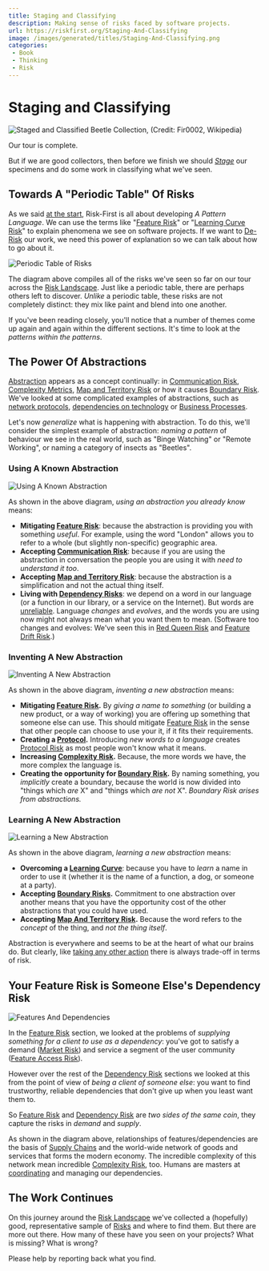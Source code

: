 ```yaml
---
title: Staging and Classifying
description: Making sense of risks faced by software projects.
url: https://riskfirst.org/Staging-And-Classifying
image: /images/generated/titles/Staging-And-Classifying.png
categories:
 - Book
 - Thinking
 - Risk
---
```


# Staging and Classifying

![Staged and Classified Beetle Collection, (Credit: Fir0002, Wikipedia)](images/Beetle_collection_short.jpg)

Our tour is complete.  

But if we are good collectors, then before we finish we should _[Stage](https://en.wikipedia.org/wiki/Entomological_equipment_for_mounting_and_storage)_ our specimens and do some work in classifying what we've seen.

## Towards A "Periodic Table" Of Risks

As we said [at the start](A-Pattern-Language.md), Risk-First is all about developing _A Pattern Language_.  We can use the terms like "[Feature Risk](Feature-Risk.md)" or "[Learning Curve Risk](Communication-Risk.md#learning-curve-risk)" to explain phenomena we see on software projects.   If we want to [De-Risk](De-Risking.md) our work, we need this power of explanation so we can talk about how to go about it.

![Periodic Table of Risks](images/generated/staging-and-classifying/periodic-table-large.png)

The diagram above compiles all of the risks we've seen so far on our tour across the [Risk Landscape](Risk-Landscape.md).  Just like a periodic table, there are perhaps others left to discover.   _Unlike_ a periodic table, these risks are not completely distinct: they mix like paint and blend into one another.  

If you've been reading closely, you'll notice that a number of themes come up again and again within the different sections.   It's time to look at the _patterns within the patterns_. 

## The Power Of Abstractions

[Abstraction](Glossary.md#abstraction) appears as a concept continually: in [Communication Risk](Communication-Risk.md), [Complexity Metrics](Complexity-Risk.md#kolmogorov-complexity), [Map and Territory Risk](Map-And-Territory-Risk.md) or how it causes [Boundary Risk](Boundary-Risk.md).  We've looked at some complicated examples of abstractions, such as [network protocols](Communication-Risk.md#protocols), [dependencies on technology](Software-Dependency-Risk.md#software-tools) or [Business Processes](Process-Risk.md#the-purpose-of-process).

Let's now _generalize_ what is happening with abstraction.  To do this, we'll consider the simplest example of abstraction:  _naming a pattern_ of behaviour we see in the real world, such as "Binge Watching" or "Remote Working", or naming a category of insects as "Beetles".

### Using A Known Abstraction

![Using A Known Abstraction](images/generated/staging-and-classifying/depending-abstraction.png)

As shown in the above diagram, _using an abstraction you already know_ means:

 - **Mitigating [Feature Risk](Feature-Risk.md)**: because the abstraction is providing you with something _useful_.  For example, using the word "London" allows you to refer to a whole (but slightly non-specific) geographic area.
 - **Accepting [Communication Risk](Communication-Risk.md)**: because if you are using the abstraction in conversation the people you are using it with _need to understand it too_.
 - **Accepting [Map and Territory Risk](Map-And-Territory-Risk.md)**: because the abstraction is a simplification and not the actual thing itself.
 - **Living with [Dependency Risks](Dependency-Risk.md)**:  we depend on a word in our language (or a function in our library, or a service on the Internet).  But words are [unreliable](Dependency-Risk.md#reliability-risk).  Language _changes_ and _evolves_, and the words you are using now might not always mean what you want them to mean.  (Software too changes and evolves:  We've seen this in [Red Queen Risk](Scarcity-Risk.md#red-queen-risk) and [Feature Drift Risk](Feature-Risk.md#feature-drift-risk).)
 
### Inventing A New Abstraction  

![Inventing A New Abstraction](images/generated/staging-and-classifying/inventing-abstraction.png)

As shown in the above diagram, _inventing a new abstraction_ means:

- **Mitigating [Feature Risk](Feature-Risk.md).**  By _giving a name to something_ (or building a new product, or a way of working) you are offering up something that someone else can use.  This should mitigate [Feature Risk](Feature-Risk.md) in the sense that other people can choose to use your it, if it fits their requirements.  
- **Creating a [Protocol](Communication-Risk.md#protocols).**  Introducing _new words to a language_ creates [Protocol Risk](Communication-Risk.md#protocol-risk) as most people won't know what it means. 
- **Increasing [Complexity Risk](Complexity-Risk.md).** Because, the more words we have, the more complex the language is.
- **Creating the opportunity for [Boundary Risk](Boundary-Risk.md).**  By naming something, you _implicitly_ create a boundary, because the world is now divided into "things which _are_ X" and "things which _are not_ X".  _Boundary Risk arises from abstractions._
    
### Learning A New Abstraction

![Learning a New Abstraction](images/generated/staging-and-classifying/choosing-abstraction.png)

As shown in the above diagram, _learning a new abstraction_ means:

 - **Overcoming a [Learning Curve](Communication-Risk.md#learning-curve-risk)**: because you have to _learn_ a name in order to use it (whether it is the name of a function, a dog, or someone at a party).
 - **Accepting [Boundary Risks](Boundary-Risk.md).**  Commitment to one abstraction over another means that you have the opportunity cost of the other abstractions that you could have used.
 - **Accepting [Map And Territory Risk](Map-And-Territory-Risk.md).** Because the word refers to the _concept_ of the thing, and _not the thing itself_.

Abstraction is everywhere and seems to be at the heart of what our brains do.  But clearly, like [taking any other action](Glossary.md#taking-action) there is always trade-off in terms of risk.   

## Your Feature Risk is Someone Else's Dependency Risk

![Features And Dependencies](images/generated/staging-and-classifying/features-and-dependencies.png)

In the [Feature Risk](Feature-Risk.md) section, we looked at the problems of _supplying something for a client to use as a dependency_:  you've got to satisfy a demand ([Market Risk](Feature-Risk.md#market-risk)) and service a segment of the user community ([Feature Access Risk](Feature-Risk.md#feature-access-risk)).    

However over the rest of the [Dependency Risk](Dependency-Risk.md) sections we looked at this from the point of view of _being a client of someone else_:  you want to find trustworthy, reliable dependencies that don't give up when you least want them to.

So [Feature Risk](Feature-Risk.md) and [Dependency Risk](Dependency-Risk.md) are _two sides of the same coin_, they capture the risks in _demand_ and _supply_.   

As shown in the diagram above, relationships of features/dependencies are the basis of [Supply Chains](https://en.wikipedia.org/wiki/Supply_chain) and the world-wide network of goods and services that forms the modern economy.  The incredible complexity of this network mean incredible [Complexity Risk](Complexity-Risk.md), too.  Humans are masters at [coordinating](Coordination-Risk.md) and managing our dependencies. 

## The Work Continues

On this journey around the [Risk Landscape](Risk-Landscape.md) we've collected a (hopefully) good, representative sample of [Risks](Glossary.md#Risk) and where to find them. But there are more out there.   How many of these have you seen on your projects?  What is missing?  What is wrong?

Please help by reporting back what you find.


